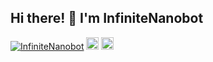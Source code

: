 ## Hi there! 👋 I'm InfiniteNanobot

<!--
**InfiniteNanobot/InfiniteNanobot** is a ✨ _special_ ✨ repository because its `README.md` (this file) appears on your GitHub profile.

Here are some ideas to get you started:

- 🔭 I’m currently working on ...
- 🌱 I’m currently learning ...
- 👯 I’m looking to collaborate on ...
- 🤔 I’m looking for help with ...
- 💬 Ask me about ...
- 📫 How to reach me: ...
- 😄 Pronouns: ...
- ⚡ Fun fact: ...
-->

<p align="left"> 
  <a href="https://github.com/InfiniteNanobot"><img src="https://komarev.com/ghpvc/?username=InfiniteNanobot" alt="InfiniteNanobot" /></a>
  <a href="https://github.com/InfiniteNanobot"><img height="20" src="https://img.shields.io/github/followers/InfiniteNanobot?label=follow&logo=github&style=flat" /></a>
  <a href="https://github.com/InfiniteNanobot"><img height="20" src="https://img.shields.io/github/stars/InfiniteNanobot?logo=github&style=flat" /></a>
</p>
